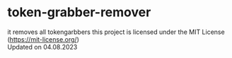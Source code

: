 # token-grabber-remover
it removes all tokengarbbers
this project is licensed under the MIT License (https://mit-license.org/)                                                                                               
Updated on 04.08.2023
